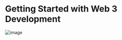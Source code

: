 # Getting Started with Web 3 Development
![image](https://user-images.githubusercontent.com/79845207/152193064-560dbea6-aa28-4eb4-982e-7badcdf22376.png)
